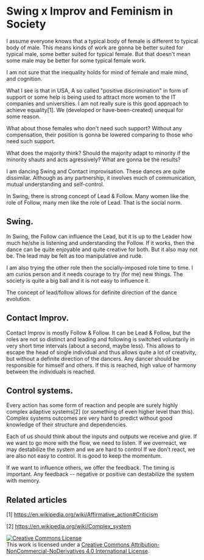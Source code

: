 Swing x Improv and Feminism in Society
======================================

I assume everyone knows that a typical body of female is different to typical body of male. This means kinds of work are gonna be better suited for typical male, some better suited for typical female. But that doesn't mean some male may be better for some typical female work.

I am not sure that the inequality holds for mind of female and male mind, and cognition.

What I see is that in USA, A so called "positive discrimination" in form of support or some help is being used to attract more women to the IT companies and universities. I am not really sure is this good approach to achieve equality[1]. We (developed or have-been-created) unequal for some reason.

What about those females who don't need such support? Without any compensation, their position is gonna be lowered comparing to those who need such support.

What does the majority think? Should the majority adapt to minority if the minority shauts and acts agressively? What are gonna be the results?


I am dancing Swing and Contact improvisation. These dances are quite dissimilar. Although as any partnership, it involves much of communication, mutual understanding and self-control.

In Swing, there is strong concept of Lead & Follow. Many women like the role of Follow, many men like the role of Lead. That is the social norm.

Swing.
------
In Swing, the Follow can influence the Lead, but it is up to the Leader how much he/she is listening and understanding the Follow. If it works, then the dance can be quite enjoyable and quite creative for both. But it also may not be. The lead may be felt as too manipulative and rude. 

I am also trying the other role then the socially-imposed role time to time. I am curios person and it needs courage to try (for me) new things. The society is quite a big ball and it is not easy to influence it.

The concept of lead/follow allows for definite direction of the dance evolution.

Contact Improv.
---------------
Contact Improv is mostly Follow & Follow. It can be Lead & Follow, but the roles are not so distinct and leading and following is switched voluntarily in very short time intervals (about a second, maybe less). This allows to escape the head of single individual and thus allows quite a lot of creativity, but without a definite direction of the dancers. Any dancer should be responsible for himself and others. If this is reached, high value of harmony between the individuals is reached.

Control systems.
----------------
Every action has some form of reaction and people are surely highly complex adaptive systems[2] (or something of even higher level than this). Complex systems outcomes are very hard to predict without good knowledge of their structure and dependencies.

Each of us should think about the inputs and outputs we receive and give.
If we want to go more with the flow, we need to listen.
If we overreact, we may destabilize the system and we are hard to control
If we don't react, we are also not easy to control. It is good to keep the momentum.

If we want to influence others, we offer the feedback. The timing is important. Any feedback -- negative or positive can destabilize the system with memory.

Related articles
----------------
[1] https://en.wikipedia.org/wiki/Affirmative_action#Criticism

[2] https://en.wikipedia.org/wiki/Complex_system

<a rel="license" href="http://creativecommons.org/licenses/by-nc-nd/4.0/"><img alt="Creative Commons License" style="border-width:0" src="https://i.creativecommons.org/l/by-nc-nd/4.0/88x31.png" /></a><br />This work is licensed under a <a rel="license" href="http://creativecommons.org/licenses/by-nc-nd/4.0/">Creative Commons Attribution-NonCommercial-NoDerivatives 4.0 International License</a>.
